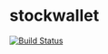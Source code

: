 # stockwallet
[![Build Status](https://travis-ci.com/FDPro/stockwallet.svg?branch=master)](https://travis-ci.com/FDPro/stockwallet)
